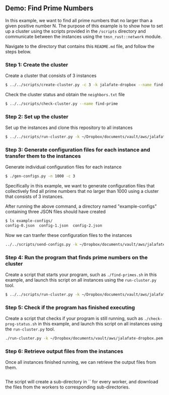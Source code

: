 
## Demo: Find Prime Numbers

In this example, we want to find all prime numbers that no larger than a given positive number N.
The purpose of this example is to show how to set up a cluster using the scripts provided in
the `/scripts` directory and communicate between the instances using the `tmsn_rust::network`
module.

Navigate to the directory that contains this `README.md` file, and follow the steps below.

### Step 1: Create the cluster

Create a cluster that consists of 3 instances
```bash
$ ../../scripts/create-cluster.py -c 3 -k jalafate-dropbox --name find-prime
```

Check the cluster status and obtain the `neighbors.txt` file
```bash
$ ../../scripts/check-cluster.py --name find-prime
```

### Step 2: Set up the cluster

Set up the instances and clone this repository to all instances
```bash
$ ../../scripts/run-cluster.py -k ~/Dropbox/documents/vault/aws/jalafate-dropbox.pem --script ../../scripts/script-examples/init-worker.sh
```

### Step 3: Generate configuration files for each instance and transfer them to the instances

Generate individual configuration files for each instance
```bash
$ ./gen-configs.py -n 1000 -c 3
```
Specifically in this example, we want to generate configuration files that collectively
find all prime numbers that no larger than 1000 using a cluster that consists of 3 instances.

After running the above command, a directory named "example-configs" containing three JSON files
should have created
```bash
$ ls example-configs/
config-0.json  config-1.json  config-2.json
```

Now we can tranfer these configuration files to the instances
```bash
../../scripts/send-configs.py -k ~/Dropbox/documents/vault/aws/jalafate-dropbox.pem --config ./example-configs/
```

### Step 4: Run the program that finds prime numbers on the cluster

Create a script that starts your program, such as `./find-primes.sh` in this example,
and launch this script on all instances using the `run-cluster.py` tool.
```bash
$ ../../scripts/run-cluster.py -k ~/Dropbox/documents/vault/aws/jalafate-dropbox.pem --files ./neighbors.txt --script ./find-primes.sh
```

### Step 5: Check if the program has finished executing

Create a script that checks if your program is still running, such as `./check-prog-status.sh`
in this example, and launch this script on all instances using the `run-cluster.py` tool.
```bash
./run-cluster.py -k ~/Dropbox/documents/vault/aws/jalafate-dropbox.pem --script ./check-prog-status.sh --output
```

### Step 6: Retrieve output files from the instances

Once all instances finished running, we can retrieve the output files from them.

```bash
```

The script will create a sub-directory in `` for every worker, and download the files from the workers
to corresponding sub-directories.